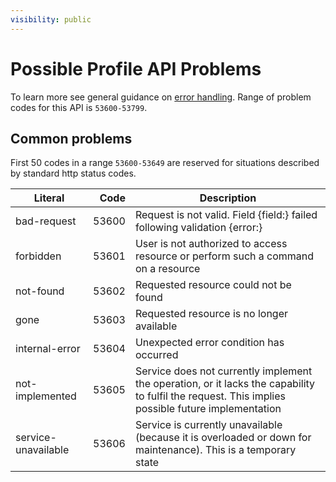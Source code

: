 ```yaml
---
visibility: public
---
```

Possible Profile API Problems
=================

To learn more see general guidance on [error handling](common-getstarted.html#error-handling).
Range of problem codes for this API is `53600-53799`.

Common problems
---------------

First 50 codes in a range `53600-53649` are reserved for situations described by standard http status codes.

Literal |  Code | Description                                          
------------------------------------ | -----:| ---------------------------------------------------  
bad-request                      | 53600 | Request is not valid. Field {field:} failed following validation {error:}
forbidden                        | 53601 | User is not authorized to access resource or perform such a command on a resource
not-found                        | 53602 | Requested resource could not be found
gone                             | 53603 | Requested resource is no longer available
internal-error                   | 53604 | Unexpected error condition has occurred
not-implemented                  | 53605 | Service does not currently implement the operation, or it lacks the capability to fulfil the request. This implies possible future implementation
service-unavailable              | 53606 | Service is currently unavailable (because it is overloaded or down for maintenance). This is a temporary state
